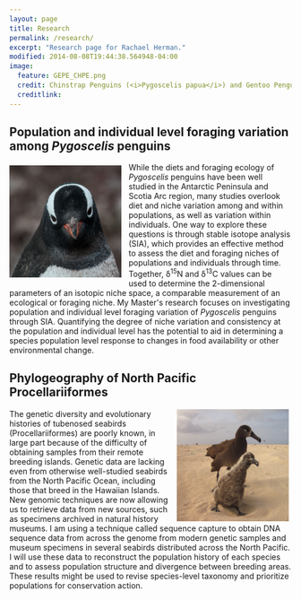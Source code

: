 ```yaml
---
layout: page
title: Research
permalink: /research/
excerpt: "Research page for Rachael Herman."
modified: 2014-08-08T19:44:38.564948-04:00
image:
  feature: GEPE_CHPE.png
  credit: Chinstrap Penguins (<i>Pygoscelis papua</i>) and Gentoo Penguins (<i>P. papua</i>), Danger Islands
  creditlink: 
---
```



## Population and individual level foraging variation among <i>Pygoscelis</i> penguins

<img src="/images/GEPE_2.png" alt="GEPE" width="200" height="200" vspace="5" style="PADDING-RIGHT: 13px" align="left">
While the diets and foraging ecology of <i>Pygoscelis</i> penguins have been well studied in the Antarctic Peninsula and
Scotia Arc region, many studies overlook diet and niche variation among and within populations, as well as variation
within individuals. One way to explore these questions is through stable isotope analysis (SIA), which provides an
effective method to assess the diet and foraging niches of populations and individuals through time. Together, δ<sup>15</sup>N and δ<sup>13</sup>C values can
be used to determine the 2-dimensional parameters of an isotopic niche space, a comparable measurement of an ecological
or foraging niche. My Master's research focuses on investigating population and individual level foraging variation of
<i>Pygoscelis</i> penguins through SIA. Quantifying the degree of niche variation and consistency at the population and
individual level has the potential to aid in determining a species population level response to changes in food
availability or other environmental change. 


## Phylogeography of North Pacific Procellariiformes

<img src="/images/BFAL.png" alt="BFAL" width="200" height="200" hspace="5" align="right">
The genetic diversity and evolutionary histories of tubenosed seabirds (Procellariiformes) are poorly known, in large
part because of the difficulty of obtaining samples from their remote breeding islands. Genetic data are lacking even
from otherwise well-studied seabirds from the North Pacific Ocean, including those that breed in the Hawaiian Islands.
New genomic techniques are now allowing us to retrieve data from new sources, such as specimens archived in natural
history museums. I am using a technique called sequence capture to obtain DNA sequence data from across the genome from
modern genetic samples and museum specimens in several seabirds distributed across the North Pacific. I will use these
data to reconstruct the population history of each species and to assess population structure and divergence between
breeding areas. These results might be used to revise species-level taxonomy and prioritize populations for conservation
action.



